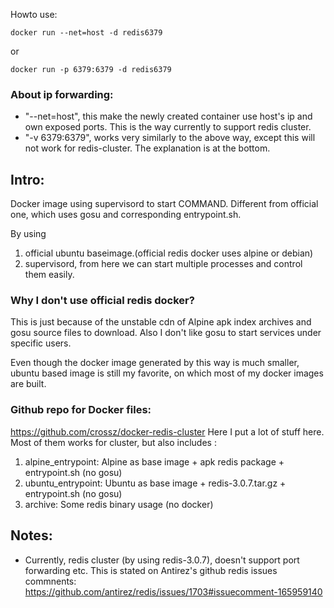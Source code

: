 Howto use:

~~~
docker run --net=host -d redis6379
~~~

or

~~~
docker run -p 6379:6379 -d redis6379
~~~


### About ip forwarding: 
* "--net=host", this make the newly created container use host's ip and own exposed ports. This is the way currently to support redis cluster. 
* "-v 6379:6379", works very similarly to the above way, except this will not work for redis-cluster. The explanation is at the bottom.

## Intro:

Docker image using supervisord to start COMMAND. Different from official one, which uses gosu and corresponding entrypoint.sh.


By using 
1) official ubuntu baseimage.(official redis docker uses alpine or debian)
2) supervisord, from here we can start multiple processes and control them easily.

### Why I don't use official redis docker?
This is just because of the unstable cdn of Alpine apk index archives and gosu source files to download. Also I don't like gosu to start services under specific users.

Even though the docker image generated by this way is much smaller, ubuntu based image is still my favorite, on which most of my docker images are built.

### Github repo for Docker files:
https://github.com/crossz/docker-redis-cluster
Here I put a lot of stuff here. Most of them works for cluster, but also includes :
1. alpine_entrypoint: Alpine as base image + apk redis package + entrypoint.sh (no gosu)
1. ubuntu_entrypoint:  Ubuntu as base image + redis-3.0.7.tar.gz + entrypoint.sh (no gosu) 
1. archive: Some redis binary usage (no docker)

## Notes:
* Currently, redis cluster (by using redis-3.0.7), doesn't support port forwarding etc. This is stated on Antirez's github redis issues commnents: https://github.com/antirez/redis/issues/1703#issuecomment-165959140
